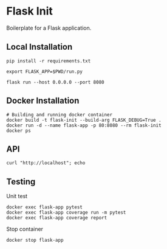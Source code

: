 # Flask Init

Boilerplate for a Flask application.

## Local Installation

```shell
pip install -r requirements.txt

export FLASK_APP=$PWD/run.py

flask run --host 0.0.0.0 --port 8080
```

## Docker Installation

```shell
# Building and running docker container
docker build -t flask-init --build-arg FLASK_DEBUG=True .
docker run -d --name flask-app -p 80:8080 --rm flask-init
docker ps
```

## API

```shell
curl "http://localhost"; echo
```

## Testing

Unit test

```shell
docker exec flask-app pytest
docker exec flask-app coverage run -m pytest
docker exec flask-app coverage report
```

Stop container

```shell
docker stop flask-app
```
